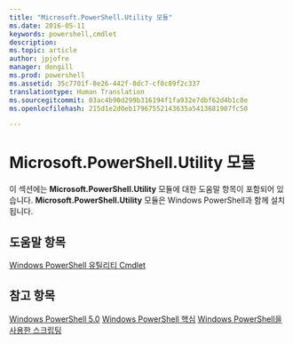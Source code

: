 ```yaml
---
title: "Microsoft.PowerShell.Utility 모듈"
ms.date: 2016-05-11
keywords: powershell,cmdlet
description: 
ms.topic: article
author: jpjofre
manager: dongill
ms.prod: powershell
ms.assetid: 35c7701f-8e26-442f-8dc7-cf0c89f2c337
translationtype: Human Translation
ms.sourcegitcommit: 03ac4b90d299b316194f1fa932e7dbf62d4b1c8e
ms.openlocfilehash: 215d1e2d0eb17967552143635a5413681907fc50

---
```


# Microsoft.PowerShell.Utility 모듈
이 섹션에는 **Microsoft.PowerShell.Utility** 모듈에 대한 도움말 항목이 포함되어 있습니다. **Microsoft.PowerShell.Utility** 모듈은 Windows PowerShell과 함께 설치됩니다.

## 도움말 항목
[Windows PowerShell 유틸리티 Cmdlet](http://go.microsoft.com/fwlink/?LinkID=245861)

## 참고 항목
[Windows PowerShell 5.0](Windows-PowerShell-5.0.md)
[Windows PowerShell 핵심](https://technet.microsoft.com/en-us/library/4b75f1e4-f327-48f3-92ab-bf5435094d41)
[Windows PowerShell을 사용한 스크립팅](../../getting-started/fundamental/Scripting-with-Windows-PowerShell.md)




<!--HONumber=Aug16_HO3-->


